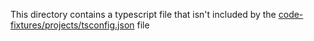 This directory contains a typescript file that isn't included by the [code-fixtures/projects/tsconfig.json](../tsconfig.json) file
